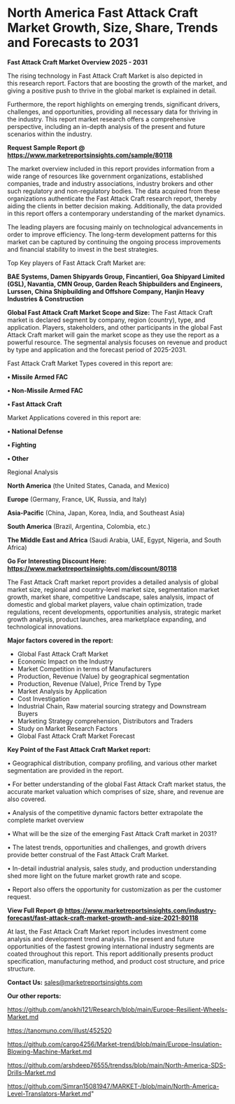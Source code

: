 # North America Fast Attack Craft Market Growth, Size, Share, Trends and Forecasts to 2031

<Strong> Fast Attack Craft Market Overview 2025 - 2031</strong>

The rising technology in Fast Attack Craft Market is also depicted in this research report. Factors that are boosting the growth of the market, and giving a positive push to thrive in the global market is explained in detail.

Furthermore, the report highlights on emerging trends, significant drivers, challenges, and opportunities, providing all necessary data for thriving in the industry. This report market research offers a comprehensive perspective, including an in-depth analysis of the present and future scenarios within the industry.

<strong>Request Sample Report @ <a href=https://www.marketreportsinsights.com/sample/80118>https://www.marketreportsinsights.com/sample/80118</a></strong>

The market overview included in this report provides information from a wide range of resources like government organizations, established companies, trade and industry associations, industry brokers and other such regulatory and non-regulatory bodies. The data acquired from these organizations authenticate the Fast Attack Craft research report, thereby aiding the clients in better decision making. Additionally, the data provided in this report offers a contemporary understanding of the market dynamics.

The leading players are focusing mainly on technological advancements in order to improve efficiency. The long-term development patterns for this market can be captured by continuing the ongoing process improvements and financial stability to invest in the best strategies.

Top Key players of Fast Attack Craft Market are:

<strong>BAE Systems, Damen Shipyards Group, Fincantieri, Goa Shipyard Limited (GSL), Navantia, CMN Group, Garden Reach Shipbuilders and Engineers, Lurssen, China Shipbuilding and Offshore Company, Hanjin Heavy Industries & Construction</strong>

<strong><b>Global Fast Attack Craft Market Scope and Size:</b></strong>
The Fast Attack Craft market is declared segment by company, region (country), type, and application. Players, stakeholders, and other participants in the global Fast Attack Craft market will gain the market scope as they use the report as a powerful resource. The segmental analysis focuses on revenue and product by type and application and the forecast period of 2025-2031.

Fast Attack Craft Market Types covered in this report are:

<strong>• Missile Armed FAC

• Non-Missile Armed FAC

• Fast Attack Craft</strong>

Market Applications covered in this report are:

<strong>• National Defense

• Fighting

• Other</strong> 

Regional Analysis

<strong>North America</strong> (the United States, Canada, and Mexico)

<strong>Europe</strong> (Germany, France, UK, Russia, and Italy)

<strong>Asia-Pacific</strong> (China, Japan, Korea, India, and Southeast Asia)

<strong>South America</strong> (Brazil, Argentina, Colombia, etc.)

<strong>The Middle East and Africa</strong> (Saudi Arabia, UAE, Egypt, Nigeria, and South Africa)

<strong>Go For Interesting Discount Here: <a href=https://www.marketreportsinsights.com/discount/80118>https://www.marketreportsinsights.com/discount/80118</a></strong>

The Fast Attack Craft market report provides a detailed analysis of global market size, regional and country-level market size, segmentation market growth, market share, competitive Landscape, sales analysis, impact of domestic and global market players, value chain optimization, trade regulations, recent developments, opportunities analysis, strategic market growth analysis, product launches, area marketplace expanding, and technological innovations.

<strong><b>Major factors covered in the report:</b></strong>
<ul>
  <li>Global Fast Attack Craft Market </li>
  <li>Economic Impact on the Industry</li>
  <li>Market Competition in terms of Manufacturers</li>
  <li>Production, Revenue (Value) by geographical segmentation</li>
  <li>Production, Revenue (Value), Price Trend by Type</li>
  <li>Market Analysis by Application</li>
  <li>Cost Investigation</li>
  <li>Industrial Chain, Raw material sourcing strategy and Downstream Buyers</li>
  <li>Marketing Strategy comprehension, Distributors and Traders</li>
  <li>Study on Market Research Factors</li>
  <li>Global Fast Attack Craft Market Forecast</li>
</ul>

<strong><b>Key Point of the Fast Attack Craft Market report:</b></strong>

• Geographical distribution, company profiling, and various other market segmentation are provided in the report.

• For better understanding of the global Fast Attack Craft market status, the accurate market valuation which comprises of size, share, and revenue are also covered.

• Analysis of the competitive dynamic factors better extrapolate the complete market overview

• What will be the size of the emerging Fast Attack Craft market in 2031?

• The latest trends, opportunities and challenges, and growth drivers provide better construal of the Fast Attack Craft Market.

• In-detail industrial analysis, sales study, and production understanding shed more light on the future market growth rate and scope.

• Report also offers the opportunity for customization as per the customer request.

<strong><b>View Full Report @ <a href=https://www.marketreportsinsights.com/industry-forecast/fast-attack-craft-market-growth-and-size-2021-80118>https://www.marketreportsinsights.com/industry-forecast/fast-attack-craft-market-growth-and-size-2021-80118</a></b></strong>


At last, the Fast Attack Craft Market report includes investment come analysis and development trend analysis. The present and future opportunities of the fastest growing international industry segments are coated throughout this report. This report additionally presents product specification, manufacturing method, and product cost structure, and price structure.

<strong>Contact Us:</strong>
sales@marketreportsinsights.com

<strong>Our other reports:</strong>

<a href=https://github.com/anokhi121/Research/blob/main/Europe-Resilient-Wheels-Market.md>https://github.com/anokhi121/Research/blob/main/Europe-Resilient-Wheels-Market.md</a>

<a href=https://tanomuno.com/illust/452520>https://tanomuno.com/illust/452520</a>

<a href=https://github.com/cargo4256/Market-trend/blob/main/Europe-Insulation-Blowing-Machine-Market.md>https://github.com/cargo4256/Market-trend/blob/main/Europe-Insulation-Blowing-Machine-Market.md</a>

<a href=https://github.com/arshdeep76555/trendss/blob/main/North-America-SDS-Drills-Market.md>https://github.com/arshdeep76555/trendss/blob/main/North-America-SDS-Drills-Market.md</a>

<a href=https://github.com/Simran15081947/MARKET-/blob/main/North-America-Level-Translators-Market.md>https://github.com/Simran15081947/MARKET-/blob/main/North-America-Level-Translators-Market.md</a>"
